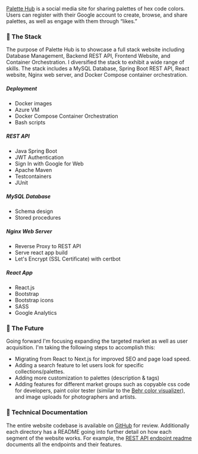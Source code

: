 [Palette Hub](https://palettehub.net) is a social media site for sharing palettes of hex code colors. Users can register with their Google account to create, browse, and share palettes, as well as engage with them through “likes.”

### 🥞 The Stack

The purpose of Palette Hub is to showcase a full stack website including Database Management, Backend REST API, Frontend Website, and Container Orchestration. I diversified the stack to exhibit a wide range of skills. The stack includes a MySQL Database, Spring Boot REST API, React website, Nginx web server, and Docker Compose container orchestration.

##### Deployment

- Docker images
- Azure VM
- Docker Compose Container Orchestration
- Bash scripts

##### REST API

- Java Spring Boot
- JWT Authentication
- Sign In with Google for Web
- Apache Maven
- Testcontainers
- JUnit

##### MySQL Database

- Schema design
- Stored procedures

##### Nginx Web Server

- Reverse Proxy to REST API
- Serve react app build
- Let's Encrypt (SSL Certificate) with certbot

##### React App

- React.js
- Bootstrap
- Bootstrap icons
- SASS
- Google Analytics

### 🔭 The Future

Going forward I'm focusing expanding the targeted market as well as user acquisition. I'm taking the following steps to accomplish this:

- Migrating from React to Next.js for improved SEO and page load speed.
- Adding a search feature to let users look for specific collections/palettes.
- Adding more customization to palettes (description & tags)
- Adding features for different market groups such as copyable css code for developers, paint color tester (similar to the [Behr color visualizer](https://behr.com/consumer/colors/paint/visualizer)), and image uploads for photographers and artists.

### 🔎 Technical Documentation

The entire website codebase is available on [GitHub](https://github.com/lalewis7/palettehub) for review. Additionally each directory has a README going into further detail on how each segment of the website works. For example, the [REST API endpoint readme](https://github.com/lalewis7/palettehub/blob/main/rest_api/README.md) documents all the endpoints and their features.